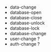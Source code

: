 
- data-change
- database-open
- database-close
- database-unlock
- database-lock
- database-change
- user-change ?
- auth-change ?